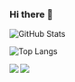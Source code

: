 ### Hi there 👋

<!--
**AmaruVL/AmaruVL** is a ✨ _special_ ✨ repository because its `README.md` (this file) appears on your GitHub profile.

Here are some ideas to get you started:

- 🔭 I’m currently working on ...
- 🌱 I’m currently learning ...
- 👯 I’m looking to collaborate on ...
- 🤔 I’m looking for help with ...
- 💬 Ask me about ...
- 📫 How to reach me: ...
- 😄 Pronouns: ...
- ⚡ Fun fact: ...
-->

![GitHub Stats](https://github-readme-stats.vercel.app/api?username=AmaruVL&theme=github_dark&border_color=30363D&show_icons=true)
<!--  Themes stats:-
radical, dark, radical, merko, gruvbox, tokyonight, onedark, cobalt, synthwave, highcontrast, dracula -->

![Top Langs](https://github-readme-stats.vercel.app/api/top-langs/?username=AmaruVL&layout=compact&theme=github_dark&border_color=30363D&card_width=300)


<a href=".">
  <img align="left" src="https://github-readme-stats.vercel.app/api?username=AmaruVL&theme=github_dark&border_color=30363D&show_icons=true"/>
</a>

<a href=".">
  <img align="center" src="https://github-readme-stats.vercel.app/api/top-langs/?username=AmaruVL&layout=compact&theme=github_dark&border_color=30363D&card_width=273"/>
</a>


